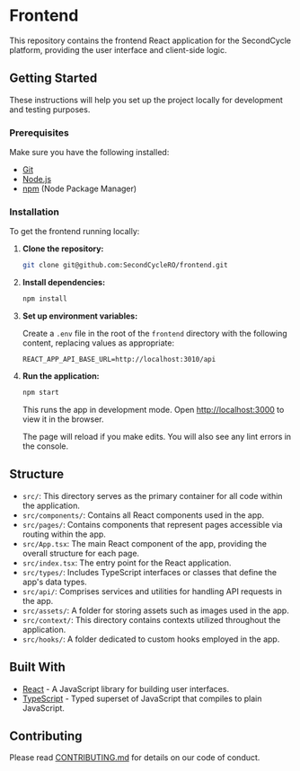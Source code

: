 # Frontend

This repository contains the frontend React application for the SecondCycle platform, providing the user interface and client-side logic.

## Getting Started

These instructions will help you set up the project locally for development and testing purposes.

### Prerequisites

Make sure you have the following installed:

- [Git](https://git-scm.com/)
- [Node.js](https://nodejs.org/en/)
- [npm](https://npmjs.com/) (Node Package Manager)

### Installation

To get the frontend running locally:

1. **Clone the repository:**

   ```bash
   git clone git@github.com:SecondCycleRO/frontend.git
   ```

2. **Install dependencies:**

   ```bash
   npm install
   ```

3. **Set up environment variables:**

   Create a `.env` file in the root of the `frontend` directory with the following content, replacing values as appropriate:

   ```env
   REACT_APP_API_BASE_URL=http://localhost:3010/api
   ```

4. **Run the application:**

   ```bash
   npm start
   ```

   This runs the app in development mode. Open [http://localhost:3000](http://localhost:3000) to view it in the browser.

   The page will reload if you make edits. You will also see any lint errors in the console.

## Structure

- `src/`: This directory serves as the primary container for all code within the application.
- `src/components/`: Contains all React components used in the app.
- `src/pages/`: Contains components that represent pages accessible via routing within the app.
- `src/App.tsx`: The main React component of the app, providing the overall structure for each page.
- `src/index.tsx`: The entry point for the React application.
- `src/types/`: Includes TypeScript interfaces or classes that define the app's data types.
- `src/api/`: Comprises services and utilities for handling API requests in the app.
- `src/assets/`: A folder for storing assets such as images used in the app.
- `src/context/`: This directory contains contexts utilized throughout the application.
- `src/hooks/`: A folder dedicated to custom hooks employed in the app.

## Built With

- [React](https://reactjs.org/) - A JavaScript library for building user interfaces.
- [TypeScript](https://www.typescriptlang.org/) - Typed superset of JavaScript that compiles to plain JavaScript.

## Contributing

Please read [CONTRIBUTING.md](https://github.com/SecondCycleRO/.github/blob/master/CONTRIBUTING.MD) for details on our code of conduct.
